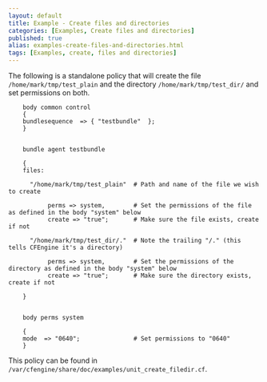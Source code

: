 ```yaml
---
layout: default
title: Example - Create files and directories
categories: [Examples, Create files and directories]
published: true
alias: examples-create-files-and-directories.html
tags: [Examples, create, files and directories]
---
```


The following is a standalone policy that will create the file `/home/mark/tmp/test_plain` and the directory `/home/mark/tmp/test_dir/` and set permissions on both.

```cf3
    body common control
	{
	bundlesequence  => { "testbundle"  };
	}


	bundle agent testbundle

	{
	files:

	  "/home/mark/tmp/test_plain"  # Path and name of the file we wish to create

	       perms => system,        # Set the permissions of the file as defined in the body "system" below
	       create => "true";       # Make sure the file exists, create if not

	  "/home/mark/tmp/test_dir/."  # Note the trailing "/." (this tells CFEngine it's a directory)

	       perms => system,        # Set the permissions of the directory as defined in the body "system" below
	       create => "true";       # Make sure the directory exists, create if not

	}


	body perms system

	{
	mode  => "0640";               # Set permissions to "0640"
	}
```

This policy can be found in `/var/cfengine/share/doc/examples/unit_create_filedir.cf`.
